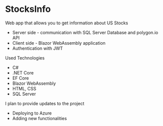 # StocksInfo

Web app that allows you to get information about US Stocks
* Server side - communication with SQL Server Database and polygon.io API
* Client side - Blazor WebAssembly application
* Authentication with JWT

Used Technologies
* C#
* .NET Core
* EF Core
* Blazor WebAssembly
* HTML, CSS
* SQL Server

I plan to provide updates to the project
* Deploying to Azure
* Adding new functionalities
